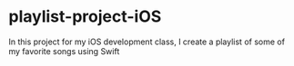# playlist-project-iOS
In this project for my iOS development class, I create a playlist of some of my favorite songs using Swift
